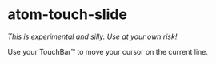 # atom-touch-slide

_This is experimental and silly. Use at your own risk!_

Use your TouchBar™ to move your cursor on the current line.
